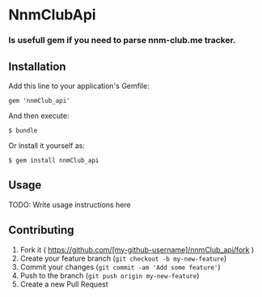 # NnmClubApi

### Is usefull gem if you need to parse nnm-club.me tracker.

## Installation

Add this line to your application's Gemfile:

    gem 'nnmClub_api'

And then execute:

    $ bundle

Or install it yourself as:

    $ gem install nnmClub_api

## Usage

TODO: Write usage instructions here

## Contributing

1. Fork it ( https://github.com/[my-github-username]/nnmClub_api/fork )
2. Create your feature branch (`git checkout -b my-new-feature`)
3. Commit your changes (`git commit -am 'Add some feature'`)
4. Push to the branch (`git push origin my-new-feature`)
5. Create a new Pull Request
